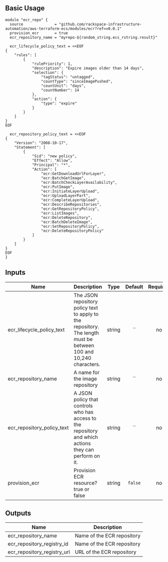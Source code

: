 ## Basic Usage
```
module "ecr_repo" {
  source              = "github.com/rackspace-infrastructure-automation/aws-terraform-ecs/modules/ecr?ref=v0.0.1"
  provision_ecr       = true
  ecr_repository_name = "myrepo-${random_string.ecs_rstring.result}"

  ecr_lifecycle_policy_text = <<EOF
{
    "rules": [
        {
            "rulePriority": 1,
            "description": "Expire images older than 14 days",
            "selection": {
                "tagStatus": "untagged",
                "countType": "sinceImagePushed",
                "countUnit": "days",
                "countNumber": 14
            },
            "action": {
                "type": "expire"
            }
        }
    ]
}
EOF

  ecr_repository_policy_text = <<EOF
{
    "Version": "2008-10-17",
    "Statement": [
        {
            "Sid": "new policy",
            "Effect": "Allow",
            "Principal": "*",
            "Action": [
                "ecr:GetDownloadUrlForLayer",
                "ecr:BatchGetImage",
                "ecr:BatchCheckLayerAvailability",
                "ecr:PutImage",
                "ecr:InitiateLayerUpload",
                "ecr:UploadLayerPart",
                "ecr:CompleteLayerUpload",
                "ecr:DescribeRepositories",
                "ecr:GetRepositoryPolicy",
                "ecr:ListImages",
                "ecr:DeleteRepository",
                "ecr:BatchDeleteImage",
                "ecr:SetRepositoryPolicy",
                "ecr:DeleteRepositoryPolicy"
            ]
        }
    ]
}
EOF
}
```


## Inputs

| Name | Description | Type | Default | Required |
|------|-------------|:----:|:-----:|:-----:|
| ecr_lifecycle_policy_text | The JSON repository policy text to apply to the repository. The length must be between 100 and 10,240 characters. | string | `` | no |
| ecr_repository_name | A name for the image repository | string | `` | no |
| ecr_repository_policy_text | A JSON policy that controls who has access to the repository and which actions they can perform on it. | string | `` | no |
| provision_ecr | Provision ECR resource? true or false | string | `false` | no |

## Outputs

| Name | Description |
|------|-------------|
| ecr_repository_name | Name of the ECR repository |
| ecr_repository_registry_id | Name of the ECR repository |
| ecr_repository_registry_url | URL of the ECR repository |


